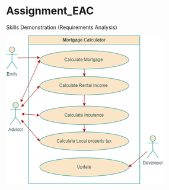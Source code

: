# Assignment_EAC
Skills Demonstration (Requirements Analysis)

![Assignment_EAC](Diagram.drawio.png)
